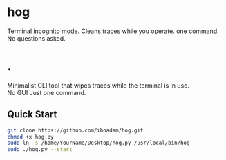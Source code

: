 # hog
Terminal incognito mode. Cleans traces while you operate. one command. No questions asked.
# .

Minimalist CLI tool that wipes traces while the terminal is in use.  
No GUI Just one command.

## Quick Start

```bash
git clone https://github.com/iboadam/hog.git
chmod +x hog.py
sudo ln -s /home/YourName/Desktop/hog.py /usr/local/bin/hog
sudo ./hog.py --start
